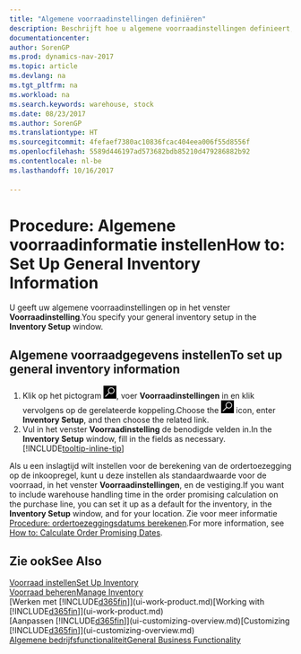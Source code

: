 ```yaml
---
title: "Algemene voorraadinstellingen definiëren"
description: Beschrijft hoe u algemene voorraadinstellingen definieert, zoals nummerreeksen en locaties, zodat u bijvoorbeeld uw magazijn en voorraad kunt beheren.
documentationcenter: 
author: SorenGP
ms.prod: dynamics-nav-2017
ms.topic: article
ms.devlang: na
ms.tgt_pltfrm: na
ms.workload: na
ms.search.keywords: warehouse, stock
ms.date: 08/23/2017
ms.author: SorenGP
ms.translationtype: HT
ms.sourcegitcommit: 4fefaef7380ac10836fcac404eea006f55d8556f
ms.openlocfilehash: 5589d446197ad573682bdb85210d479286882b92
ms.contentlocale: nl-be
ms.lasthandoff: 10/16/2017

---
```

# <a name="how-to-set-up-general-inventory-information"></a><span data-ttu-id="d1890-103">Procedure: Algemene voorraadinformatie instellen</span><span class="sxs-lookup"><span data-stu-id="d1890-103">How to: Set Up General Inventory Information</span></span>
<span data-ttu-id="d1890-104">U geeft uw algemene voorraadinstellingen op in het venster **Voorraadinstelling**.</span><span class="sxs-lookup"><span data-stu-id="d1890-104">You specify your general inventory setup in the **Inventory Setup** window.</span></span>

## <a name="to-set-up-general-inventory-information"></a><span data-ttu-id="d1890-105">Algemene voorraadgegevens instellen</span><span class="sxs-lookup"><span data-stu-id="d1890-105">To set up general inventory information</span></span>
1. <span data-ttu-id="d1890-106">Klik op het pictogram ![Zoeken naar pagina of rapport](media/ui-search/search_small.png "pictogram Zoeken naar pagina of rapport"), voer **Voorraadinstellingen** in en klik vervolgens op de gerelateerde koppeling.</span><span class="sxs-lookup"><span data-stu-id="d1890-106">Choose the ![Search for Page or Report](media/ui-search/search_small.png "Search for Page or Report icon") icon, enter **Inventory Setup**, and then choose the related link.</span></span>
2. <span data-ttu-id="d1890-107">Vul in het venster **Voorraadinstelling** de benodigde velden in.</span><span class="sxs-lookup"><span data-stu-id="d1890-107">In the **Inventory Setup** window, fill in the fields as necessary.</span></span> [!INCLUDE[tooltip-inline-tip](includes/tooltip-inline-tip_md.md)]

<span data-ttu-id="d1890-108">Als u een inslagtijd wilt instellen voor de berekening van de ordertoezegging op de inkoopregel, kunt u deze instellen als standaardwaarde voor de voorraad, in het venster **Voorraadinstellingen**, en de vestiging.</span><span class="sxs-lookup"><span data-stu-id="d1890-108">If you want to include warehouse handling time in the order promising calculation on the purchase line, you can set it up as a default for the inventory, in the **Inventory Setup** window, and for your location.</span></span> <span data-ttu-id="d1890-109">Zie voor meer informatie [Procedure: ordertoezeggingsdatums berekenen](sales-how-to-calculate-order-promising-dates.md).</span><span class="sxs-lookup"><span data-stu-id="d1890-109">For more information, see [How to: Calculate Order Promising Dates](sales-how-to-calculate-order-promising-dates.md).</span></span>  

## <a name="see-also"></a><span data-ttu-id="d1890-110">Zie ook</span><span class="sxs-lookup"><span data-stu-id="d1890-110">See Also</span></span>
[<span data-ttu-id="d1890-111">Voorraad instellen</span><span class="sxs-lookup"><span data-stu-id="d1890-111">Set Up Inventory</span></span>](inventory-setup-inventory.md)  
[<span data-ttu-id="d1890-112">Voorraad beheren</span><span class="sxs-lookup"><span data-stu-id="d1890-112">Manage Inventory</span></span>](inventory-manage-inventory.md)  
<span data-ttu-id="d1890-113">[Werken met [!INCLUDE[d365fin](includes/d365fin_md.md)]](ui-work-product.md)</span><span class="sxs-lookup"><span data-stu-id="d1890-113">[Working with [!INCLUDE[d365fin](includes/d365fin_md.md)]](ui-work-product.md)</span></span>  
<span data-ttu-id="d1890-114">[Aanpassen [!INCLUDE[d365fin](includes/d365fin_md.md)]](ui-customizing-overview.md)</span><span class="sxs-lookup"><span data-stu-id="d1890-114">[Customizing [!INCLUDE[d365fin](includes/d365fin_md.md)]](ui-customizing-overview.md)</span></span>  
[<span data-ttu-id="d1890-115">Algemene bedrijfsfunctionaliteit</span><span class="sxs-lookup"><span data-stu-id="d1890-115">General Business Functionality</span></span>](ui-across-business-areas.md)

